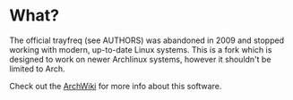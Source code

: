 What?
===

The official trayfreq (see AUTHORS) was abandoned in 2009 and stopped working with modern, up-to-date Linux systems. This is a fork which is designed to work on newer Archlinux systems, however it shouldn't be limited to Arch.

Check out the [ArchWiki](https://wiki.archlinux.org/index.php/Trayfreq) for more info about this software.
